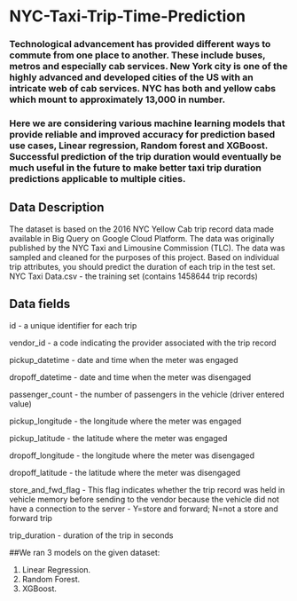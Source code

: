 # NYC-Taxi-Trip-Time-Prediction

### Technological advancement has provided different ways to commute from one place to another. These include buses, metros and especially cab services. New York city is one of the highly advanced and developed cities of the US with an intricate web of cab services. NYC has both and yellow cabs which mount to approximately 13,000 in number. 

### Here we are considering various machine learning models that provide reliable and improved accuracy for prediction based use cases, Linear regression, Random forest and XGBoost. Successful prediction of the trip duration would eventually be much useful in the future to make better taxi trip duration predictions applicable to multiple cities.

## Data Description
The dataset is based on the 2016 NYC Yellow Cab trip record data made available in Big Query on Google Cloud Platform. The data was originally published by the NYC Taxi and Limousine Commission (TLC). The data was sampled and cleaned for the purposes of this project. Based on individual trip attributes, you should predict the duration of each trip in the test set.
NYC Taxi Data.csv - the training set (contains 1458644 trip records)

## Data fields
id - a unique identifier for each trip

vendor_id - a code indicating the provider associated with the trip record

pickup_datetime - date and time when the meter was engaged

dropoff_datetime - date and time when the meter was disengaged

passenger_count - the number of passengers in the vehicle (driver entered value)

pickup_longitude - the longitude where the meter was engaged

pickup_latitude - the latitude where the meter was engaged

dropoff_longitude - the longitude where the meter was disengaged

dropoff_latitude - the latitude where the meter was disengaged

store_and_fwd_flag - This flag indicates whether the trip record was held in vehicle memory before sending to the vendor because the vehicle did not have a 
connection to the server - Y=store and forward; N=not a store and forward trip

trip_duration - duration of the trip in seconds

##We ran 3 models on the given dataset:
1. Linear Regression.
2. Random Forest.
3. XGBoost.
